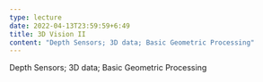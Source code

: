 ```yaml
---
type: lecture
date: 2022-04-13T23:59:59+6:49
title: 3D Vision II
content: "Depth Sensors; 3D data; Basic Geometric Processing"
---
```

Depth Sensors; 3D data; Basic Geometric Processing
